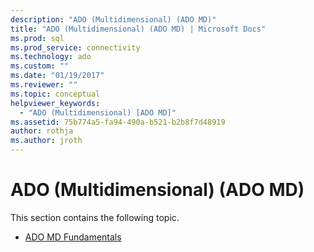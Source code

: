 ```yaml
---
description: "ADO (Multidimensional) (ADO MD)"
title: "ADO (Multidimensional) (ADO MD) | Microsoft Docs"
ms.prod: sql
ms.prod_service: connectivity
ms.technology: ado
ms.custom: ""
ms.date: "01/19/2017"
ms.reviewer: ""
ms.topic: conceptual
helpviewer_keywords: 
  - "ADO (Multidimensional) [ADO MD]"
ms.assetid: 75b774a5-fa94-490a-b521-b2b8f7d48919
author: rothja
ms.author: jroth
---
```

# ADO (Multidimensional) (ADO MD)
This section contains the following topic.  
  
-   [ADO MD Fundamentals](./ado-md-fundamentals.md)